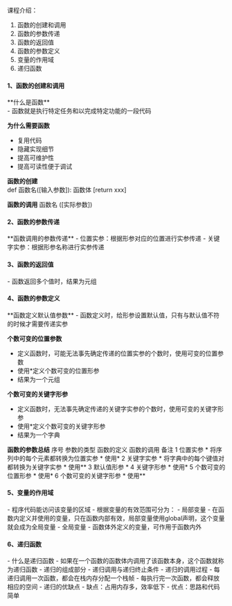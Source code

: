 课程介绍：
1. 函数的创建和调用
2. 函数的参数传递
3. 函数的返回值
4. 函数的参数定义
5. 变量的作用域
6. 递归函数

<h4>1、函数的创建和调用</h4>
**什么是函数**   <br />
- 函数就是执行特定任务和以完成特定功能的一段代码

**为什么需要函数**
- 复用代码     <br />
- 隐藏实现细节   <br />
- 提高可维护性    <br />
- 提高可读性便于调试  

**函数的创建**   <br/>
       def 函数名([输入参数]):
           函数体
          [return xxx]

**函数的调用**
    函数名 ([实际参数])

<h4>2、函数的参数传递</h4>
**函数调用的参数传递**
- 位置实参：根据形参对应的位置进行实参传递
- 关键字实参：根据形参名称进行实参传递

<h4>3、函数的返回值</h4>
- 函数返回多个值时，结果为元组

<h4>4、函数的参数定义</h4>
**函数定义默认值参数**
- 函数定义时，给形参设置默认值，只有与默认值不符的时候才需要传递实参

**个数可变的位置参数**
- 定义函数时，可能无法事先确定传递的位置实参的个数时，使用可变的位置参数
- 使用*定义个数可变的位置形参
- 结果为一个元组

**个数可变的关键字形参**
- 定义函数时，无法事先确定传递的关键字实参的个数时，使用可变的关键字形参
- 使用*定义个数可变的关键字形参
- 结果为一个字典

**函数的参数总结**
序号      参数的类型                       函数的定义           函数的调用         备注
1        位置实参                                               *
        将序列中的每个元素都转换为位置实参                           *              使用*
2        关键字实参                                             *
       将字典中的每个键值对都转换为关键字实参                        *               使用**
3        默认值形参                         *
4        关键字形参                         *                                   使用*
5        个数可变的位置形参                   *                                   使用*
6        个数可变的关键字形参                 *                                   使用**

<h4>5、变量的作用域</h4>
- 程序代码能访问该变量的区域
- 根据变量的有效范围可分为：
  - 局部变量
    - 在函数内定义并使用的变量，只在函数内部有效，局部变量使用global声明，这个变量就会成为全局变量
  - 全局变量
    - 函数体外定义的变量，可作用于函数内外

<h4>6、递归函数</h4>
- 什么是递归函数
  - 如果在一个函数的函数体内调用了该函数本身，这个函数就称为递归函数
- 递归的组成部分
  - 递归调用与递归终止条件
- 递归的调用过程
  - 每递归调用一次函数，都会在栈内存分配一个栈帧
  - 每执行完一次函数，都会释放相应的空间
- 递归的优缺点
  - 缺点：占用内存多，效率低下
  - 优点：思路和代码简单